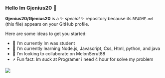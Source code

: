 ### Hello Im Gjenius20 👋


**Gjenius20/Gjenius20** is a ✨ _special_ ✨ repository because its `README.md` (this file) appears on your GitHub profile.

Here are some ideas to get you started:

- 🔭 I’m currently Im was student
- 🌱 I’m currently learning Node.js, Javascript, Css, Html, python, and java
- 👯 I’m looking to collaborate on MelonSerut88
- ⚡ Fun fact: Im suck at Programer i need 4 hour for solve my problem

<img src="https://github-readme-stats.vercel.app/api?username=Gjenius20&show_icons=true&theme=radical">
